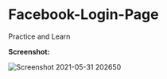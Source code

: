 # Facebook-Login-Page
Practice and Learn 

**Screenshot:**

![Screenshot 2021-05-31 202650](https://user-images.githubusercontent.com/78270149/120207741-9cde8b00-c24e-11eb-80ca-aa2464e6ea53.jpg)


